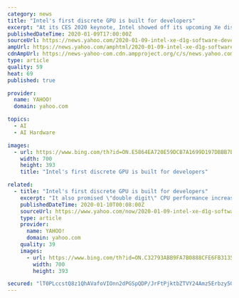 ```yaml
---
category: news
title: "Intel's first discrete GPU is built for developers"
excerpt: "At its CES 2020 keynote, Intel showed off its upcoming Xe discrete graphics chip and today, we&#39;re seeing exactly how that&#39;s going to be implemented. First off, Intel unveiled a standalone DG1 &quot;"
publishedDateTime: 2020-01-09T17:00:00Z
sourceUrl: https://news.yahoo.com/2020-01-09-intel-xe-d1g-software-development-vehicle.html
ampUrl: https://news.yahoo.com/amphtml/2020-01-09-intel-xe-d1g-software-development-vehicle.html
cdnAmpUrl: https://news-yahoo-com.cdn.ampproject.org/c/s/news.yahoo.com/amphtml/2020-01-09-intel-xe-d1g-software-development-vehicle.html
type: article
quality: 59
heat: 69
published: true

provider:
  name: YAHOO!
  domain: yahoo.com

topics:
  - AI
  - AI Hardware

images:
  - url: https://www.bing.com/th?id=ON.E5864EA720E59DCB7A1699D197DBBB7E
    width: 700
    height: 393
    title: "Intel's first discrete GPU is built for developers"

related:
  - title: "Intel's first discrete GPU is built for developers"
    excerpt: "It also promised \"double digit\" CPU performance increases with Tiger Lake, and \"massive\" AI improvements. Apart from that, it again revealed no additional performance data. As we've already noted in our AMD vs. Intel CES 2020 explainer, AMD has unveiled very specific products and plans, while Intel has just announced upcoming products and been ..."
    publishedDateTime: 2020-01-10T00:08:00Z
    sourceUrl: https://www.yahoo.com/now/2020-01-09-intel-xe-d1g-software-development-vehicle.html
    type: article
    provider:
      name: YAHOO!
      domain: yahoo.com
    quality: 39
    images:
      - url: https://www.bing.com/th?id=ON.C32793ABB9FA7B0888CFE6FB3135E1F5
        width: 700
        height: 393

secured: "lT0PLccstQ8z1QhAVafoVIOnn2dPGSpQDP/JrFtPjktbZTVY24Amz5Erbzy5OV5j+Biyb2abQVAIXERz+0yGYZevQ627FXrQXlbkpQDpuNjWx4F6UYIVu8ovq++5kT6Xy8BMjTCCQaWiDHN+HSC/8QiLyMtDxJjIrmdevmK7Ou24xztYbR+f2Jqw38lHwHBGKkIeMpUhp//U+lUMXI4vexbDyRpJLa7RXjby+OQc+71JPJ7gP46X1zot/TDaZcfGmhwLX8HV/k0esxpVnVoPJg==;422eUURXzXdjUTsuozeHuA=="
---
```



